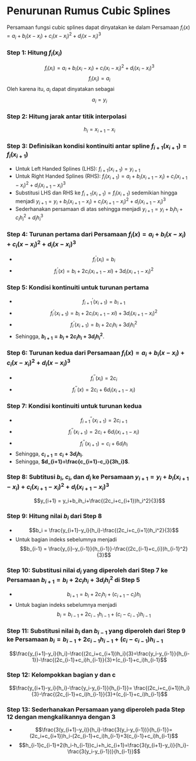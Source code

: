 # Penurunan Rumus Cubic Splines 
Persamaan fungsi cubic splines dapat dinyatakan ke dalam Persamaan $f_i(x)=a_i+b_i(x-x_i)+c_i(x-x_i)^2+d_i(x-x_i)^3$
### Step 1: Hitung $f_i(x_i)$
$$f_i(x_i) = a_i+b_i(x_i-x_i)+c_i(x_i-x_i)^2+d_i(x_i-x_i)^3$$
$$f_i(x_i) = a_i$$
Oleh karena itu, $a_i$ dapat dinyatakan sebagai 
$$a_i = y_i$$
### Step 2: Hitung jarak antar titik interpolasi 
$$h_i = x_{i+1}-x_i$$
### Step 3: Definisikan kondisi kontinuiti antar spline $f_{i+1}(x_{i+1}) = f_i(x_{i+1})$
* Untuk Left Handed Splines (LHS): $f_{i+1}(x_{i+1}) = y_{i+1}$
* Untuk Right Handed Splines (RHS): $f_{i}(x_{i+1})=a_i+b_i(x_{i+1}-x_i)+c_i(x_{i+1}-x_i)^2+d_i(x_{i+1}-x_i)^3$
* Substitusi LHS dan RHS ke $f_{i+1}(x_{i+1}) = f_i(x_{i+1})$ sedemikian hingga menjadi $y_{i+1} = y_i+b_i(x_{i+1}-x_i)+c_i(x_{i+1}-x_i)^2+d_i(x_{i+1}-x_i)^3$
* Sederhanakan persamaan di atas sehingga menjadi $y_{i+1} = y_i+b_ih_i+c_ih_i^2+d_ih_i^3$
### Step 4: Turunan pertama dari Persamaan $f_i(x)=a_i+b_i(x-x_i)+c_i(x-x_i)^2+d_i(x-x_i)^3$
* $$f_{i}^{'}(x_i) = b_{i}$$
* $$f_{i}^{'}(x) = b_i+2c_i(x_{i+1}-xi)+3d_i(x_{i+1}-x_i)^2$$
### Step 5: Kondisi kontinuiti untuk turunan pertama 
* $$f_{i+1}^{'}(x_{i+1}) = b_{i+1}$$
* $$f_{i}^{'}(x_{i+1}) = b_i+2c_i(x_{i+1}-xi)+3d_i(x_{i+1}-x_i)^2$$
* $$f_{i}^{'}(x_{i+1}) = b_i+2c_ih_i+3d_ih_i^2$$
* Sehingga, **$b_{i+1}=b_i+2c_ih_i+3d_ih_i^2$**.
### Step 6: Turunan kedua dari Persamaan $f_i(x)=a_i+b_i(x-x_i)+c_i(x-x_i)^2+d_i(x-x_i)^3$
* $$f_{i}^{''}(x_i) = 2c_{i}$$
* $$f_{i}^{''}(x) = 2c_i+6d_i(x_{i+1}-x_i)$$
### Step 7: Kondisi kontinuiti untuk turunan kedua
* $$f_{i+1}^{''}(x_{i+1}) = 2c_{i+1}$$
* $$f_{i}^{''}(x_{i+1}) = 2c_i+6d_i(x_{i+1}-x_i)$$
* $$f_{i}^{''}(x_{i+1}) = c_i+6d_ih_i$$
* Sehingga, **$c_{i+1}=c_i+3d_ih_i$**.
* Sehingga, **$d_{i+1}=\frac{c_{i+1}-c_i}{3h_i}$**.
### Step 8: Subtitusi $b_i$, $c_i$, dan $d_i$ ke Persamaan $y_{i+1} = y_i+b_i(x_{i+1}-x_i)+c_i(x_{i+1}-x_i)^2+d_i(x_{i+1}-x_i)^3$
$$y_{i+1} = y_i+b_ih_i+\frac{(2c_i+c_{i+1})h_i^2}{3}$$
### Step 9: Hitung nilai $b_i$ dari Step 8 
* $$b_i = \frac{y_{i+1}-y_i}{h_i}-\frac{(2c_i+c_{i+1})h_i^2}{3}$$
* Untuk bagian indeks sebelumnya menjadi $$b_{i-1} = \frac{y_{i}-y_{i-1}}{h_{i-1}}-\frac{(2c_{i-1}+c_{i})h_{i-1}^2}{3}$$
### Step 10: Substitusi nilai $d_i$ yang diperoleh dari Step 7 ke Persamaan **$b_{i+1}=b_i+2c_ih_i+3d_ih_i^2$** di Step 5
* $$b_{i+1}=b_i+2c_ih_i+(c_{i+1}-c_i)h_i$$
* Untuk bagian indeks sebelumnya menjadi $$b_{i}=b_{i-1}+2c_{i-1}h_{i-1}+(c_{i}-c_{i-1})h_{i-1}$$
### Step 11: Substitusi nilai $b_i$ dan $b_{i-1}$ yang diperoleh dari Step 9 ke Persamaan $b_{i}=b_{i-1}+2c_{i-1}h_{i-1}+(c_{i}-c_{i-1})h_{i-1}$
$$\frac{y_{i+1}-y_i}{h_i}-\frac{(2c_i+c_{i+1})h_i}{3}=\frac{y_i-y_{i-1}}{h_{i-1}}-\frac{(2c_{i-1}+c_i)h_{i-1}}{3}+(c_{i-1}+c_i)h_{i-1}$$
### Step 12: Kelompokkan bagian y dan c
$$\frac{y_{i+1}-y_i}{h_i}-\frac{y_i-y_{i-1}}{h_{i-1}}= \frac{(2c_i+c_{i+1})h_i}{3}-\frac{(2c_{i-1}+c_i)h_{i-1}}{3}+(c_{i-1}+c_i)h_{i-1}$$
### Step 13: Sederhanakan Persamaan yang diperoleh pada Step 12 dengan mengkalikannya dengan 3
* $$\frac{3(y_{i+1}-y_i)}{h_i}-\frac{3(y_i-y_{i-1})}{h_{i-1}}= (2c_i+c_{i+1})h_i-(2c_{i-1}+c_i)h_{i-1}+3(c_{i-1}+c_i)h_{i-1}$$
* $$h_{i-1}c_{i-1}+2(h_i-h_{i-1})c_i+h_ic_{i+1}=\frac{3(y_{i+1}-y_i)}{h_i}-\frac{3(y_i-y_{i-1})}{h_{i-1}}$$
